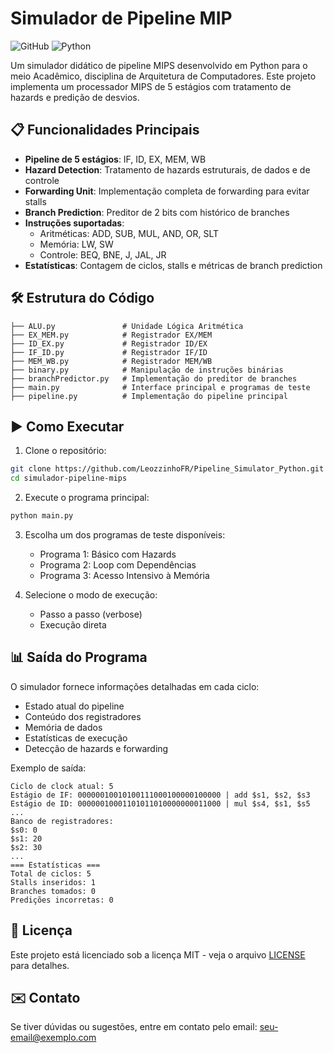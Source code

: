 # Simulador de Pipeline MIP
![GitHub](https://img.shields.io/badge/license-MIT-blue)
![Python](https://img.shields.io/badge/python-3.x-green)

Um simulador didático de pipeline MIPS desenvolvido em Python para o meio Acadêmico, disciplina de Arquitetura de Computadores. Este projeto implementa um processador MIPS de 5 estágios com tratamento de hazards e predição de desvios.

## 📋 Funcionalidades Principais

- **Pipeline de 5 estágios**: IF, ID, EX, MEM, WB
- **Hazard Detection**: Tratamento de hazards estruturais, de dados e de controle
- **Forwarding Unit**: Implementação completa de forwarding para evitar stalls
- **Branch Prediction**: Preditor de 2 bits com histórico de branches
- **Instruções suportadas**:
  - Aritméticas: ADD, SUB, MUL, AND, OR, SLT
  - Memória: LW, SW
  - Controle: BEQ, BNE, J, JAL, JR
- **Estatísticas**: Contagem de ciclos, stalls e métricas de branch prediction

## 🛠️ Estrutura do Código

```
├── ALU.py               # Unidade Lógica Aritmética
├── EX_MEM.py            # Registrador EX/MEM
├── ID_EX.py             # Registrador ID/EX
├── IF_ID.py             # Registrador IF/ID
├── MEM_WB.py            # Registrador MEM/WB
├── binary.py            # Manipulação de instruções binárias
├── branchPredictor.py   # Implementação do preditor de branches
├── main.py              # Interface principal e programas de teste
├── pipeline.py          # Implementação do pipeline principal
```

## ▶️ Como Executar

1. Clone o repositório:
```bash
git clone https://github.com/LeozzinhoFR/Pipeline_Simulator_Python.git
cd simulador-pipeline-mips
```

2. Execute o programa principal:
```bash
python main.py
```

3. Escolha um dos programas de teste disponíveis:
   - Programa 1: Básico com Hazards
   - Programa 2: Loop com Dependências
   - Programa 3: Acesso Intensivo à Memória

4. Selecione o modo de execução:
   - Passo a passo (verbose)
   - Execução direta

## 📊 Saída do Programa

O simulador fornece informações detalhadas em cada ciclo:
- Estado atual do pipeline
- Conteúdo dos registradores
- Memória de dados
- Estatísticas de execução
- Detecção de hazards e forwarding

Exemplo de saída:
```
Ciclo de clock atual: 5
Estágio de IF: 00000010010100111000100000100000 | add $s1, $s2, $s3
Estágio de ID: 00000010001101011010000000011000 | mul $s4, $s1, $s5
...
Banco de registradores:
$s0: 0
$s1: 20
$s2: 30
...
=== Estatísticas ===
Total de ciclos: 5
Stalls inseridos: 1
Branches tomados: 0
Predições incorretas: 0
```

## 📝 Licença

Este projeto está licenciado sob a licença MIT - veja o arquivo [LICENSE](LICENSE) para detalhes.

## ✉️ Contato

Se tiver dúvidas ou sugestões, entre em contato pelo email: [seu-email@exemplo.com](mailto:seu-email@exemplo.com)
